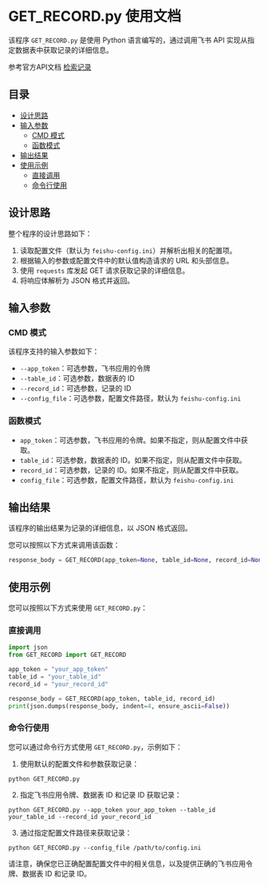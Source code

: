 # GET_RECORD.py 使用文档

该程序 `GET_RECORD.py` 是使用 Python 语言编写的，通过调用飞书 API 实现从指定数据表中获取记录的详细信息。

参考官方API文档 [检索记录](https://open.feishu.cn/document/server-docs/docs/bitable-v1/app-table-record/get)

## 目录

- [设计思路](#设计思路)
- [输入参数](#输入参数)
  - [CMD 模式](#cmd-模式)
  - [函数模式](#函数模式)
- [输出结果](#输出结果)
- [使用示例](#使用示例)
  - [直接调用](#直接调用)
  - [命令行使用](#命令行使用)

## 设计思路

整个程序的设计思路如下：

1. 读取配置文件（默认为 `feishu-config.ini`）并解析出相关的配置项。
2. 根据输入的参数或配置文件中的默认值构造请求的 URL 和头部信息。
3. 使用 `requests` 库发起 GET 请求获取记录的详细信息。
4. 将响应体解析为 JSON 格式并返回。

## 输入参数

### CMD 模式

该程序支持的输入参数如下：

- `--app_token`：可选参数，飞书应用的令牌
- `--table_id`：可选参数，数据表的 ID
- `--record_id`：可选参数，记录的 ID
- `--config_file`：可选参数，配置文件路径，默认为 `feishu-config.ini`

### 函数模式

- `app_token`：可选参数，飞书应用的令牌。如果不指定，则从配置文件中获取。
- `table_id`：可选参数，数据表的 ID。如果不指定，则从配置文件中获取。
- `record_id`：可选参数，记录的 ID。如果不指定，则从配置文件中获取。
- `config_file`：可选参数，配置文件路径，默认为 `feishu-config.ini`

## 输出结果

该程序的输出结果为记录的详细信息，以 JSON 格式返回。

您可以按照以下方式来调用该函数：

```python
response_body = GET_RECORD(app_token=None, table_id=None, record_id=None, config_file=None)
```

## 使用示例

您可以按照以下方式来使用 `GET_RECORD.py`：

### 直接调用

```python
import json
from GET_RECORD import GET_RECORD

app_token = "your_app_token"
table_id = "your_table_id"
record_id = "your_record_id"

response_body = GET_RECORD(app_token, table_id, record_id)
print(json.dumps(response_body, indent=4, ensure_ascii=False))
```

### 命令行使用

您可以通过命令行方式使用 `GET_RECORD.py`，示例如下：

1. 使用默认的配置文件和参数获取记录：

```
python GET_RECORD.py
```

2. 指定飞书应用令牌、数据表 ID 和记录 ID 获取记录：

```
python GET_RECORD.py --app_token your_app_token --table_id your_table_id --record_id your_record_id
```

3. 通过指定配置文件路径来获取记录：

```
python GET_RECORD.py --config_file /path/to/config.ini
```

请注意，确保您已正确配置配置文件中的相关信息，以及提供正确的飞书应用令牌、数据表 ID 和记录 ID。